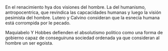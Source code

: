 
En el renacimiento  hya dos visiones del hombre. La del humanismo, antropocentrica, que revindica las capcacidades humanas y luego la visión pesimista del hombre. Lutero y Calvino consideran que la esnecia humana está corrompida por le pecado.

Maquiabelo Y Hobbes defienden el absolutismo politico como una forma de gobierno capaz de conseguiruna sociedad ordenada ya que consideran al hombre un ser egoista.
